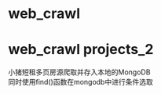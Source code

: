 # web_crawl
<h1>web_crawl  projects_2</h1>
<div>
小猪短租多页房源爬取并存入本地的MongoDB<br>  
同时使用find()函数在mongodb中进行条件选取</div>


